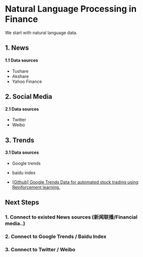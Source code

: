 # Natural Language Processing in Finance

We start with natural language data.

## 1. News

#### 1.1 Data sources

* Tushare
* Akshare
* Yahoo Finance

## 2. Social Media

#### 2.1 Data sources

* Twitter
* Weibo

## 3. Trends

#### 3.1 Data sources
* Google trends
* baidu index

* [[Github] Google Trends Data for automated stock trading using Reinforcement learning.](https://github.com/Athe-kunal/Reinforcement-learning-trading-agent-using-Google-trends-data)

## Next Steps

### 1. Connect to existed News sources (新闻联播/Financial media..)
### 2. Connect to Google Trends / Baidu Index
### 3. Connect to Twitter / Weibo

